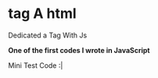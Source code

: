 # tag A html
Dedicated a Tag With Js


**One of the first codes I wrote in JavaScript**




Mini Test Code :|
